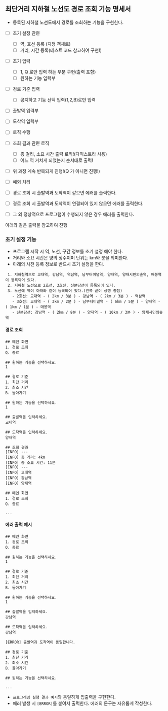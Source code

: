## 최단거리 지하철 노선도 경로 조회 기능 명세서




- 등록된 지하철 노선도에서 경로를 조회하는 기능을 구현한다.
- [ ] 초기 설정 관련
  - [ ] 역, 호선 등록 (지정 객체로)
  - [ ] 거리, 시간 등록(테스트 코드 참고하여 구현!)
- [ ] 초기 입력
  - [ ] 1, Q 로만 입력 하는 부분 구현(출력 포함)
  - [ ] 원하는 기능 입력부
- [ ] 경로 기준 입력
  - [ ] 공지하고 기능 선택 입력(1,2,B)로만 입력
- [ ] 출발역 입력부
- [ ] 도착역 입력부
- [ ] 로직 수행
- [ ] 조회 결과 관련 로직
  - [ ] 총 걸리, 소요 시간 출력 로직!(다익스트라 사용)
  - [ ] 어느 역 거치게 되었는지 순서대로 출력!
- [ ] 위 과정 계속 반복되게 진행!(Q 가 아니면 진행!)

- [ ] 예외 처리
- [ ] 경로 조회 시 출발역과 도착역이 같으면 에러를 출력한다.
- [ ] 경로 조회 시 출발역과 도착역이 연결되어 있지 않으면 에러를 출력한다.
- [ ] 그 외 정상적으로 프로그램이 수행되지 않은 경우 에러를 출력한다.

아래와 같은 출력물 참고하여 진행



### 초기 설정 기능
- 프로그램 시작 시 역, 노선, 구간 정보를 초기 설정 해야 한다.
- 거리와 소요 시간은 양의 정수이며 단위는 km와 분을 의미한다.
- 아래의 사전 등록 정보로 반드시 초기 설정을 한다.

```
 1. 지하철역으로 교대역, 강남역, 역삼역, 남부터미널역, 양재역, 양재시민의숲역, 매봉역이 등록되어 있다.
 2. 지하철 노선으로 2호선, 3호선, 신분당선이 등록되어 있다.
 3. 노선에 역이 아래와 같이 등록되어 있다.(왼쪽 끝이 상행 종점)
   - 2호선: 교대역 - ( 2km / 3분 ) - 강남역 - ( 2km / 3분 ) - 역삼역
   - 3호선: 교대역 - ( 3km / 2분 ) - 남부터미널역 - ( 6km / 5분 ) - 양재역 - ( 1km / 1분 ) - 매봉역
   - 신분당선: 강남역 - ( 2km / 8분 ) - 양재역 - ( 10km / 3분 ) - 양재시민의숲역
 ```

#### 경로 조회
```
## 메인 화면
1. 경로 조회
Q. 종료

## 원하는 기능을 선택하세요.
1

## 경로 기준
1. 최단 거리
2. 최소 시간
B. 돌아가기

## 원하는 기능을 선택하세요.
1

## 출발역을 입력하세요.
교대역

## 도착역을 입력하세요.
양재역

## 조회 결과
[INFO] ---
[INFO] 총 거리: 4km
[INFO] 총 소요 시간: 11분
[INFO] ---
[INFO] 교대역
[INFO] 강남역
[INFO] 양재역

## 메인 화면
1. 경로 조회
Q. 종료

...
```

#### 에러 출력 예시

```
## 메인 화면
1. 경로 조회
Q. 종료

## 원하는 기능을 선택하세요.
1

## 경로 기준
1. 최단 거리
2. 최소 시간 
B. 돌아가기

## 원하는 기능을 선택하세요.
1

## 출발역을 입력하세요.
강남역

## 도착역을 입력하세요.
강남역

[ERROR] 출발역과 도착역이 동일합니다.

## 경로 기준
1. 최단 거리
2. 최소 시간 
B. 돌아가기

## 원하는 기능을 선택하세요.

...

```
- `프로그래밍 실행 결과 예시`와 동일하게 입출력을 구현한다.
- 에러 발생 시 `[ERROR]`를 붙여서 출력한다. 에러의 문구는 자유롭게 작성한다.

